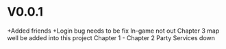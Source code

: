 # V0.0.1
+Added friends
+Login bug needs to be fix
In-game not out
Chapter 3 map well be added into this project
Chapter 1 - Chapter 2
Party Services down
